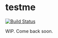 # testme

[![Build Status](https://travis-ci.org/namshi/testme.svg?branch=travis)](https://travis-ci.org/namshi/testme)

WIP. Come back soon.